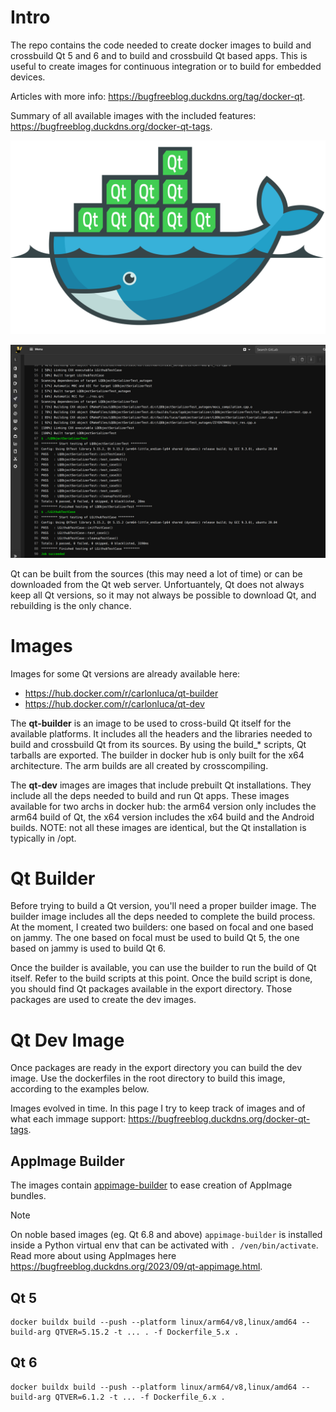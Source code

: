 # Intro

The repo contains the code needed to create docker images to build and crossbuild Qt 5 and 6 and to build and crossbuild Qt based apps. This is useful to create images for continuous integration or to build for embedded devices.

Articles with more info: https://bugfreeblog.duckdns.org/tag/docker-qt.

Summary of all available images with the included features: https://bugfreeblog.duckdns.org/docker-qt-tags.

![docker Qt](logo.svg)

![gitlab CI](shot.png)

Qt can be built from the sources (this may need a lot of time) or can be downloaded from the Qt web server. Unfortuantely, Qt does not always keep all Qt versions, so it may not always be possible to download Qt, and rebuilding is the only chance.

# Images

Images for some Qt versions are already available here:

* https://hub.docker.com/r/carlonluca/qt-builder
* https://hub.docker.com/r/carlonluca/qt-dev

The **qt-builder** is an image to be used to cross-build Qt itself for the available platforms. It includes all the headers and the libraries needed to build and crossbuild Qt from its sources. By using the build_* scripts, Qt tarballs are exported. The builder in docker hub is only built for the x64 architecture. The arm builds are all created by crosscompiling.

The **qt-dev** images are images that include prebuilt Qt installations. They include all the deps needed to build and run Qt apps. These images available for two archs in docker hub: the arm64 version only includes the arm64 build of Qt, the x64 version includes the x64 build and the Android builds. NOTE: not all these images are identical, but the Qt installation is typically in /opt.

# Qt Builder

Before trying to build a Qt version, you'll need a proper builder image. The builder image includes all the deps needed to complete the build process. At the moment, I created two builders: one based on focal and one based on jammy. The one based on focal must be used to build Qt 5, the one based on jammy is used to build Qt 6.

Once the builder is available, you can use the builder to run the build of Qt itself. Refer to the build scripts at this point. Once the build script is done, you should find Qt packages available in the export directory. Those packages are used to create the dev images.

# Qt Dev Image

Once packages are ready in the export directory you can build the dev image. Use the dockerfiles in the root directory to build this image, according to the examples below.

Images evolved in time. In this page I try to keep track of images and of what each immage support: https://bugfreeblog.duckdns.org/docker-qt-tags.

## AppImage Builder

The images contain [appimage-builder](https://github.com/AppImageCrafters/appimage-builder) to ease creation of AppImage bundles.

> [!NOTE]  
> On noble based images (eg. Qt 6.8 and above) `appimage-builder` is installed inside a Python virtual env that can be activated with `. /ven/bin/activate`. Read more about using AppImages here https://bugfreeblog.duckdns.org/2023/09/qt-appimage.html.

## Qt 5

```
docker buildx build --push --platform linux/arm64/v8,linux/amd64 --build-arg QTVER=5.15.2 -t ... . -f Dockerfile_5.x .
```

## Qt 6

```
docker buildx build --push --platform linux/arm64/v8,linux/amd64 --build-arg QTVER=6.1.2 -t ... -f Dockerfile_6.x .
```